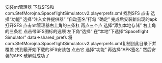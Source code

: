 安装mt管理器
下载SFS和com.StefMorojna.SpaceflightSimulator.v2.playerprefs.xml
找到SFS
点击  选择“功能”
选择“注入文件提供器”
“自动签名”打勾
“确定”
完成后安装新出现的apk
打开SFS
点击mt管理器右上角的三条杠
再点三个点
选择“添加本地存储”
右上角的三条杠
点击带SFS图标的选项
左下角“选择”
在“本地”下选择“Spaceflight Simulator”
data->shared_prefs
将com.StefMorojna.SpaceflightSimulator.v2.playerprefs.xml复制到此目录下并覆盖
找到最开始下载的SFS安装包
点击它 选择“功能” 再选择“APK签名”
然后安装的APK
破解就成功了
